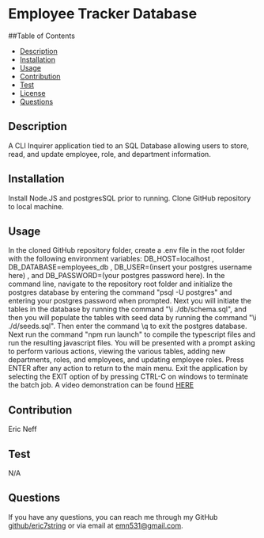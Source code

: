 # Employee Tracker Database

##Table of Contents
- [Description](#description)
- [Installation](#installation)
- [Usage](#usage)
- [Contribution](#contribution)
- [Test](#test)
- [License](#license)
- [Questions](#questions)
## Description
A CLI Inquirer application tied to an SQL Database allowing users to store, read, and update employee, role, and department information.
## Installation
Install Node.JS and postgresSQL prior to running. Clone GitHub repository to local machine.
## Usage
In the cloned GitHub repository folder, create a .env file in the root folder with the following environment variables: DB_HOST=localhost , DB_DATABASE=employees_db , DB_USER=(insert your postgres username here) , and DB_PASSWORD=(your postgres password here). In the command line, navigate to the repository root folder and initialize the postgres database by entering the command "psql -U postgres" and entering your postgres password when prompted. Next you will initiate the tables in the database by running the command "\i ./db/schema.sql", and then you will populate the tables with seed data by running the command "\i ./d/seeds.sql". Then enter the command \q to exit the postgres database. Next run the command "npm run launch" to compile the typescript files and run the resulting javascript files. You will be presented with a prompt asking to perform various actions, viewing the various tables, adding new departments, roles, and employees, and updating employee roles. Press ENTER after any action to return to the main menu. Exit the application by selecting the EXIT option of by pressing CTRL-C on windows to terminate the batch job. A video demonstration can be found [HERE](https://drive.google.com/file/d/15kQWRJRcgKPW70y0Ps0tI9IlkKEZjdQV/view?usp=sharing)
## Contribution
Eric Neff
## Test
N/A

## Questions
If you have any questions, you can reach me through my GitHub [github/eric7string](https://www.github.com/eric7string) or via email at emn531@gmail.com.
